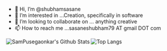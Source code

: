 - 👋 Hi, I’m @shubhamsasane
- 👀 I’m interested in ...Creation, specifically in software
- 💞️ I’m looking to collaborate on ... anything creative
- 📫 How to reach me ...sasaneshubham79 AT gmail DOT com

<img align="left" alt="SamPusegaonkar's Github Stats" src="https://github-readme-stats.vercel.app/api?username=shubhamsasane&show_icons=true&hide_border=true&count_private=false&theme=dark&include_all_commits=false&hide=commits&bg_color=0D1117"/>

![Top Langs](https://github-readme-stats.vercel.app/api/top-langs/?username=shubhamsasane&theme=dark&bg_color=0D1117&hide_border=true)
